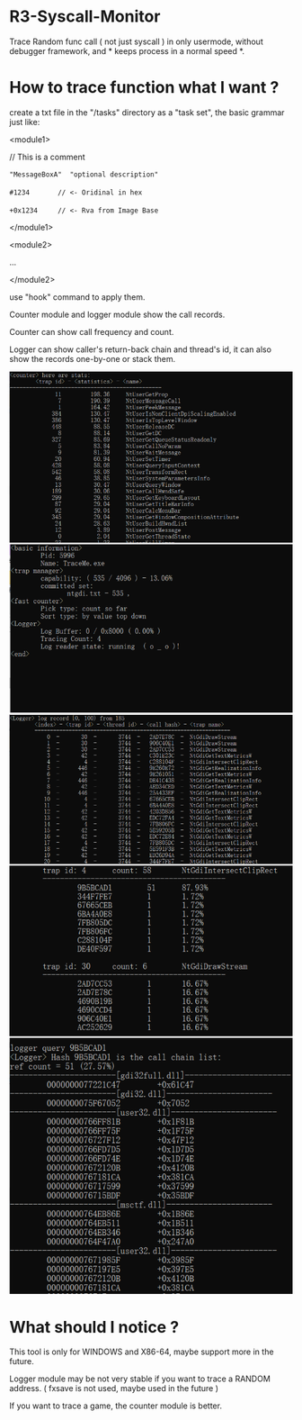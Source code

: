 # R3-Syscall-Monitor
Trace Random func call ( not just syscall ) in only usermode, without debugger framework, and * keeps process in a normal speed *.

# How to trace function what I want ?
create a txt file in the "/tasks" directory as a "task set", the basic grammar just like:

  &lt;module1&gt;

  // This is a comment
  
    "MessageBoxA"  "optional description"
    
    #1234       // <- Oridinal in hex
    
    +0x1234     // <- Rva from Image Base
    
  &lt;/module1&gt;
  

  &lt;module2&gt;
    
  ...
  
  &lt;/module2&gt;
  
use "hook" command to apply them.

Counter module and logger module show the call records. 

Counter can show call frequency and count. 

Logger can show caller's return-back chain and thread's id, it can also show the records one-by-one or stack them.

![](snapshots/1.png)
![](snapshots/2.png)
![](snapshots/3.png)
![](snapshots/4.png)
![](snapshots/5.png)

# What should I notice ?
This tool is only for WINDOWS and X86-64, maybe support more in the future.

Logger module may be not very stable if you want to trace a RANDOM address. ( fxsave is not used, maybe used in the future )

If you want to trace a game, the counter module is better.

